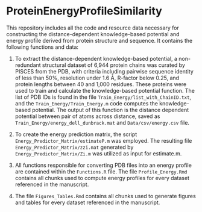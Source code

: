 # ProteinEnergyProfileSimilarity
This repository includes all the code and resource data necessary for constructing the distance-dependent knowledge-based potential and energy profile derived from protein structure and sequence. It contains the following functions and data:

1. To extract the distance-dependent knowledge-based potential, a non-redundant structural dataset of 6,944 protein chains was curated by PISCES from the PDB, with criteria including pairwise sequence identity of less than 50%, resolution under 1.6 Å, R-factor below 0.25, and protein lengths between 40 and 1,000 residues. These proteins were used to train and calculate the knowledge-based potential function. The list of PDB IDs is found in the file `Train_Energy/list_with_ChainID.txt`, and the `Train_Energy/Train_Energy.m` code computes the knowledge-based potential. The output of this function is the distance dependent potential between pair of atoms across distance, saved as `Train_Energy/energy_dell_dunbrack.mat` and `Data/csv/energy.csv` file.

2. To create the energy prediction matrix, the script `Energy_Predictor_Matrix/estimateP.m` was employed. The resulting file `Energy_Predictor_Matrix/zzi.mat` generated by `Energy_Predictor_Matrix/Zi.m` was utilized as input for estimate.m.

3. All functions responsible for converting PDB files into an energy profile are contained within the `Functions.R` file. The file `Profile_Energy.Rmd` contains all chunks used to compute energy profiles for every dataset referenced in the manuscript.

4. The file `Figures_Tables.Rmd` contains all chunks used to generate figures and tables for every dataset referenced in the manuscript.

